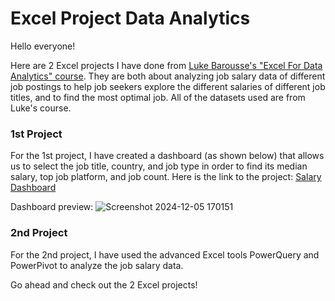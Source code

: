 # Excel Project Data Analytics

Hello everyone! 

Here are 2 Excel projects I have done from [Luke Barousse's "Excel For Data Analytics" course](https://github.com/lukebarousse/Excel_Data_Analytics_Course). They are both about analyzing job salary data of different job postings to help job seekers explore the different salaries of different job titles, and to find the most optimal job. All of the datasets used are from Luke's course.

### 1st Project
For the 1st project, I have created a dashboard (as shown below) that allows us to select the job title, country, and job type in order to find its median salary, top job platform, and job count. Here is the link to the project: [Salary Dashboard](https://github.com/simonhsieh999/Excel_Project_Data_Analytics/tree/main/Project_1-Dashboard)   

Dashboard preview:
![Screenshot 2024-12-05 170151](https://github.com/user-attachments/assets/625c09eb-d3e0-43c9-ac07-336dd44d2ec3)   

### 2nd Project

For the 2nd project, I have used the advanced Excel tools PowerQuery and PowerPivot to analyze the job salary data.


Go ahead and check out the 2 Excel projects!



